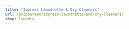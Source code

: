 ```yaml
---
title: "Impress Laundrette & Dry Cleaners"
url: /skibbereen/impress-laundrette-and-dry-cleaners/
shop: laundry
---
```

